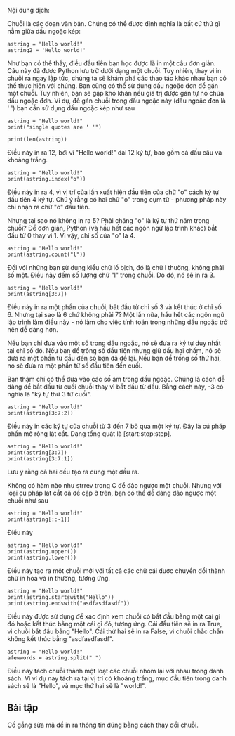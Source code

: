 Nội dung dịch:

Chuỗi là các đoạn văn bản. Chúng có thể được định nghĩa là bất cứ thứ gì nằm giữa dấu ngoặc kép:

    astring = "Hello world!"
    astring2 = 'Hello world!'

Như bạn có thể thấy, điều đầu tiên bạn học được là in một câu đơn giản. Câu này đã được Python lưu trữ dưới dạng một chuỗi. Tuy nhiên, thay vì in chuỗi ra ngay lập tức, chúng ta sẽ khám phá các thao tác khác nhau bạn có thể thực hiện với chúng.
Bạn cũng có thể sử dụng dấu ngoặc đơn để gán một chuỗi. Tuy nhiên, bạn sẽ gặp khó khăn nếu giá trị được gán tự nó chứa dấu ngoặc đơn. Ví dụ, để gán chuỗi trong dấu ngoặc này (dấu ngoặc đơn là ' ') bạn cần sử dụng dấu ngoặc kép như sau

    astring = "Hello world!"
    print("single quotes are ' '")

    print(len(astring))

Điều này in ra 12, bởi vì "Hello world!" dài 12 ký tự, bao gồm cả dấu câu và khoảng trắng.

    astring = "Hello world!"
    print(astring.index("o"))

Điều này in ra 4, vì vị trí của lần xuất hiện đầu tiên của chữ "o" cách ký tự đầu tiên 4 ký tự. Chú ý rằng có hai chữ "o" trong cụm từ - phương pháp này chỉ nhận ra chữ "o" đầu tiên.

Nhưng tại sao nó không in ra 5? Phải chăng "o" là ký tự thứ năm trong chuỗi? Để đơn giản, Python (và hầu hết các ngôn ngữ lập trình khác) bắt đầu từ 0 thay vì 1. Vì vậy, chỉ số của "o" là 4.

    astring = "Hello world!"
    print(astring.count("l"))

Đối với những bạn sử dụng kiểu chữ lố bịch, đó là chữ l thường, không phải số một. Điều này đếm số lượng chữ "l" trong chuỗi. Do đó, nó sẽ in ra 3.

    astring = "Hello world!"
    print(astring[3:7])

Điều này in ra một phần của chuỗi, bắt đầu từ chỉ số 3 và kết thúc ở chỉ số 6. Nhưng tại sao là 6 chứ không phải 7? Một lần nữa, hầu hết các ngôn ngữ lập trình làm điều này - nó làm cho việc tính toán trong những dấu ngoặc trở nên dễ dàng hơn.

Nếu bạn chỉ đưa vào một số trong dấu ngoặc, nó sẽ đưa ra ký tự duy nhất tại chỉ số đó. Nếu bạn để trống số đầu tiên nhưng giữ dấu hai chấm, nó sẽ đưa ra một phần từ đầu đến số bạn đã để lại. Nếu bạn để trống số thứ hai, nó sẽ đưa ra một phần từ số đầu tiên đến cuối.

Bạn thậm chí có thể đưa vào các số âm trong dấu ngoặc. Chúng là cách dễ dàng để bắt đầu từ cuối chuỗi thay vì bắt đầu từ đầu. Bằng cách này, -3 có nghĩa là "ký tự thứ 3 từ cuối".

    astring = "Hello world!"
    print(astring[3:7:2])

Điều này in các ký tự của chuỗi từ 3 đến 7 bỏ qua một ký tự. Đây là cú pháp phần mở rộng lát cắt. Dạng tổng quát là [start:stop:step].

    astring = "Hello world!"
    print(astring[3:7])
    print(astring[3:7:1])

Lưu ý rằng cả hai đều tạo ra cùng một đầu ra.

Không có hàm nào như strrev trong C để đảo ngược một chuỗi. Nhưng với loại cú pháp lát cắt đã đề cập ở trên, bạn có thể dễ dàng đảo ngược một chuỗi như sau

    astring = "Hello world!"
    print(astring[::-1])

Điều này

    astring = "Hello world!"
    print(astring.upper())
    print(astring.lower())

Điều này tạo ra một chuỗi mới với tất cả các chữ cái được chuyển đổi thành chữ in hoa và in thường, tương ứng.

    astring = "Hello world!"
    print(astring.startswith("Hello"))
    print(astring.endswith("asdfasdfasdf"))

Điều này được sử dụng để xác định xem chuỗi có bắt đầu bằng một cái gì đó hoặc kết thúc bằng một cái gì đó, tương ứng. Cái đầu tiên sẽ in ra True, vì chuỗi bắt đầu bằng "Hello". Cái thứ hai sẽ in ra False, vì chuỗi chắc chắn không kết thúc bằng "asdfasdfasdf".

    astring = "Hello world!"
    afewwords = astring.split(" ")

Điều này tách chuỗi thành một loạt các chuỗi nhóm lại với nhau trong danh sách. Vì ví dụ này tách ra tại vị trí có khoảng trắng, mục đầu tiên trong danh sách sẽ là "Hello", và mục thứ hai sẽ là "world!".

Bài tập
--------

Cố gắng sửa mã để in ra thông tin đúng bằng cách thay đổi chuỗi.